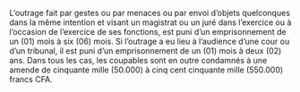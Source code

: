 L’outrage fait par gestes ou par menaces ou par envoi d’objets quelconques dans la même intention et visant un magistrat ou un juré dans l’exercice ou à l’occasion de l’exercice de ses fonctions, est puni d’un emprisonnement de un (01) mois à six (06) mois.
Si l’outrage a eu lieu à l’audience d’une cour ou d’un tribunal, il est puni d’un emprisonnement de un (01) mois à deux (02) ans.
Dans tous les cas, les coupables sont en outre condamnés à une amende de cinquante mille (50.000) à cinq cent cinquante mille (550.000) francs CFA.